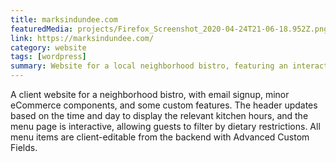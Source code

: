 ```yaml
---
title: marksindundee.com
featuredMedia: projects/Firefox_Screenshot_2020-04-24T21-06-18.952Z.png
link: https://marksindundee.com/
category: website
tags: [wordpress]
summary: Website for a local neighborhood bistro, featuring an interactive menu.
---
```


A client website for a neighborhood bistro, with email signup, minor eCommerce components, and some custom features. The header updates based on the time and day to display the relevant kitchen hours, and the menu page is interactive, allowing guests to filter by dietary restrictions. All menu items are client-editable from the backend with Advanced Custom Fields.

